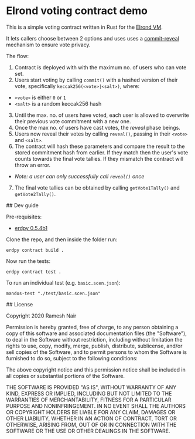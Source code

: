 # Elrond voting contract demo

This is a simple voting contract written in Rust for the [Elrond VM](https://elrond.com).

It lets callers choose between 2 options and uses uses a [commit-reveal](https://karl.tech/learning-solidity-part-2-voting/) mechanism to ensure vote privacy.

The flow:

1. Contract is deployed with with the maximum no. of users who can vote set.
2. Users start voting by calling `commit()` with a hashed version of their vote, specifically `keccak256(<vote>|<salt>)`, where:
  * `<vote>` is either `0` or `1`
  * `<salt>` is a random keccak256 hash
3. Until the max. no. of users have voted, each user is allowed to overwrite their previous vote commitment with a new one.
4. Once the max no. of users have cast votes, the _reveal_ phase beings.
5. Users now reveal their votes by calling `reveal()`, passing in their `<vote>` and `<salt>`.
6. The contract will hash these parameters and compare the result to the stored commitment hash from earlier. If they match then the user's vote counts towards the final vote tallies. If they mismatch the contract will throw an error.
  * _Note: a user can only successfully call `reveal()` once_
7. The final vote tallies can be obtained by calling `getVote1Tally()` and `getVote2Tally()`.

## Dev guide

Pre-requisites:

* [erdpy 0.5.4b1](https://pypi.org/project/erdpy/#history)

Clone the repo, and then inside the folder run:

```shell
erdpy contract build .
```

Now run the tests:

```shell
erdpy contract test .
```

To run an individual test (e.g. `basic.scen.json`):

```shell
mandos-test "./test/basic.scen.json"
```

## License

Copyright 2020 Ramesh Nair

Permission is hereby granted, free of charge, to any person obtaining a copy of this software and associated documentation files (the "Software"), to deal in the Software without restriction, including without limitation the rights to use, copy, modify, merge, publish, distribute, sublicense, and/or sell copies of the Software, and to permit persons to whom the Software is furnished to do so, subject to the following conditions:

The above copyright notice and this permission notice shall be included in all copies or substantial portions of the Software.

THE SOFTWARE IS PROVIDED "AS IS", WITHOUT WARRANTY OF ANY KIND, EXPRESS OR IMPLIED, INCLUDING BUT NOT LIMITED TO THE WARRANTIES OF MERCHANTABILITY, FITNESS FOR A PARTICULAR PURPOSE AND NONINFRINGEMENT. IN NO EVENT SHALL THE AUTHORS OR COPYRIGHT HOLDERS BE LIABLE FOR ANY CLAIM, DAMAGES OR OTHER LIABILITY, WHETHER IN AN ACTION OF CONTRACT, TORT OR OTHERWISE, ARISING FROM, OUT OF OR IN CONNECTION WITH THE SOFTWARE OR THE USE OR OTHER DEALINGS IN THE SOFTWARE.

